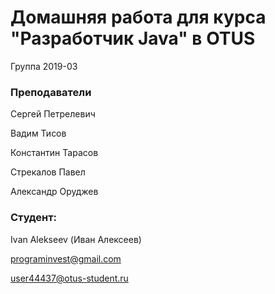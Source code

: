 # Домашняя работа для курса "Разработчик Java" в OTUS

Группа 2019-03

### Преподаватели
Сергей Петрелевич

Вадим Тисов

Константин Тарасов

Стрекалов Павел

Александр Оруджев


### Студент:
Ivan Alekseev (Иван Алексеев)

programinvest@gmail.com

user44437@otus-student.ru
